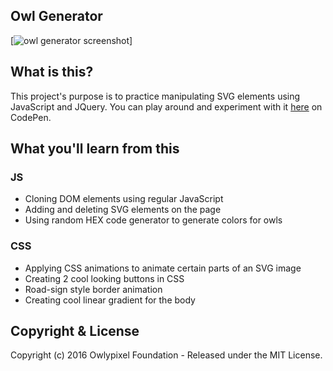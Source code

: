 ## Owl Generator
[![owl generator screenshot](https://raw.github.com/owlypixel/Owl_Generator/raw/master/images/screenshot.png)]

## What is this?
This project's purpose is to practice manipulating SVG elements using JavaScript and JQuery.
You can play around and experiment with it [here](http://codepen.io/owlypixel/pen/YGopop) on CodePen. 
## What you'll learn from this
### JS
- Cloning DOM elements using regular JavaScript
- Adding and deleting SVG elements on the page
- Using random HEX code generator to generate colors for owls

### CSS
- Applying CSS animations to animate certain parts of an SVG image
- Creating 2 cool looking buttons in CSS
- Road-sign style border animation
- Creating cool linear gradient for the body


## Copyright & License

Copyright (c) 2016 Owlypixel Foundation - Released under the MIT License.